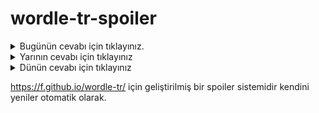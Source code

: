 # wordle-tr-spoiler

<details>
  <summary>Bugünün cevabı için tıklayınız.</summary>
  <br>
    <b> medya </b>
</details>

<details>
  <summary>Yarının cevabı için tıklayınız</summary>
  <br>
   <b> sırcı </b>
</details>

<details>
  <summary>Dünün cevabı için tıklayınız </summary>
  <br>
  <b> lipit </b>
</details>

https://f.github.io/wordle-tr/ için geliştirilmiş bir spoiler sistemidir kendini yeniler otomatik olarak.

